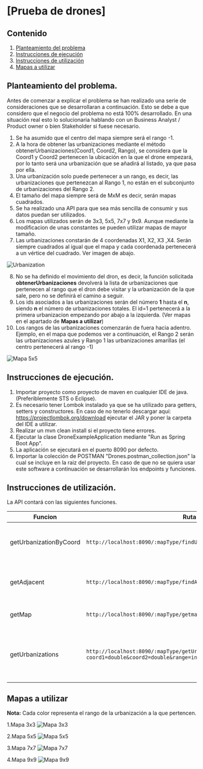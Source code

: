 # [Prueba de drones]

## Contenido
1. [Planteamiento del problema](#planteamiento-del-problema)
2. [Instrucciones de ejecución](#instrucciones-de-ejecución)
3. [Instrucciones de utilización](#instrucciones-de-utilización)
4. [Mapas a utilizar](#mapas-a-utilizar)



## Planteamiento del problema.
Antes de comenzar a explicar el problema se han realizado una serie de consideraciones que se desarrollaran a continuación. Esto se debe a que considero que el negocio del problema no está 100% desarrollado. En una situación real esto lo solucionaria hablando con un Business Analyst / Product owner o bien Stakeholder si fuese necesario.

1. Se ha asumido que el centro del mapa siempre será el rango -1.
2. A la hora de obtener las urbanizaciones mediante el método obtenerUrbanizaciones(Coord1, Coord2, Rango), se considera que la Coord1 y Coord2 pertenecen la ubicación en la que el drone empezará, por lo tanto será una urbanización que se añadirá al listado, ya que pasa por ella.
3. Una urbanización solo puede pertenecer a un rango, es decir, las urbanizaciones que pertenezcan al Rango 1, no están en el subconjunto de urbanizaciones del Rango 2.
4. El tamaño del mapa siempre será de MxM es decir, serán mapas cuadrados.
5. Se ha realizado una API para que sea más sencilla de consumir y sus datos puedan ser utilizados.
6. Los mapas utilizados serán de 3x3, 5x5, 7x7 y 9x9. Aunque mediante la modificacion de unas constantes se pueden utilizar mapas de mayor tamaño.
7. Las urbanizaciones constarán de 4 coordenadas X1, X2, X3 ,X4. Serán siempre cuadrados al igual que el mapa y cada coordenada pertenecerá a un vértice del cuadrado. Ver imagen de abajo.
  
![Urbanization](https://img.imgur.com/8aIHuSA.png)

8. No se ha definido el movimiento del dron, es decir, la función solicitada **obtenerUrbanizaciones** devolverá la lista de urbanizaciones que pertenecen al rango que el dron debe visitar y la urbanización de la que sale, pero no se definirá el camino a seguir.
9. Los ids asociados a las urbanizaciones serán del número **1** hasta el **n**, siendo **n** el número de urbanizaciones totales. El id=1 pertenecerá a la primera urbanizacion empezando por abajo a la izquierda. (Ver mapas en el apartado de **Mapas a utilizar**)
10. Los rangos de las urbanizaciones comenzarán de fuera hacia adentro. Ejemplo, en el mapa que podemos ver a continuación, el Rango 2 serán las urbanizaciones azules y Rango 1 las urbanizaciones amarillas (el centro pertenecerá al rango -1)

![Mapa 5x5](https://i.imgur.com/VTzHihD.png)

## Instrucciones de ejecución.

1. Importar proyecto como proyecto de maven en cualquier IDE de java. (Preferiblemente STS o Eclipse).
2. Es necesario tener Lombok instalado ya que se ha utilizado para getters, setters y constructores. En caso de no tenerlo descargar aquí: https://projectlombok.org/download ejecutar el JAR y poner la carpeta del IDE a utilizar.
3. Realizar un mvn clean install si el proyecto tiene errores. 
4. Ejecutar la clase DroneExampleApplication mediante "Run as Spring Boot App". 
5. La aplicación se ejecutará en el puerto 8090 por defecto.
6. Importar la colección de POSTMAN "Drones.postman_collection.json" la cual se incluye en la raiz del proyecto. En caso de que no se quiera usar este software a continuación se desarrollarán los endpoints y funciones.

## Instrucciones de utilización.

La API contará con las siguientes funciones.

|Funcion| Ruta | Tipo |Parametros | Descripción | Ejemplo | 
|---|---|---|---|---|---|
| getUrbanizationByCoord | `http://localhost:8090/:mapType/findUrb/?coord1=double&coord2=double`| `GET` |String mapType, Double coord1, Double coord2|La función se corresponde a la solicitada 	**"obtenerIdentificadorUrbanización"**. Devolverá una urbanización perteneciente a esas coordenadas| `http://localhost:8090/7x7/findUrb/?coord1=121.1&coord2=421.13` |
| getAdjacent |`http://localhost:8090/:mapType/findAdjacent/:idUrbanization/:action`| `GET` |int idUrbanization, String action|La función se corresponde a la solicitada **"obtenerAdyacente"**. Devolverá la urbanización adyacente en la dirección indicada. [up down right left]| `http://localhost:8090/7x7/findAdjacent/4/right` |
| getMap |`http://localhost:8090/:mapType/getmap`| `GET` |String mapType|Esta función devolverá las urbanizaciones del mapa con sus coordenadas.| `http://localhost:8090/7x7/getmap` |
| getUrbanizations |`http://localhost:8090/:mapType/getUrbanizations/?coord1=double&coord2=double&range=int`| `GET` |String mapType, Double coord1, Double coord2, int range|La función se corresponde a la solicitada 	**"obtenerUrbanizaciones"**. Devolverá la lista de urbanizaciones que el dron tiene que visitar y el lugar desde el cual saldrá.| `http://localhost:8090/7x7/geturbanizations/?coord1=121.1&coord2=121.13&range=2` |

## Mapas a utilizar

**Nota:** Cada color representa el rango de la urbanización a la que pertencen. 

1.Mapa 3x3
![Mapa 3x3](https://i.imgur.com/0lVo9Wf.png)
  
2.Mapa 5x5
![Mapa 5x5](https://i.imgur.com/VTzHihD.png)
  
3.Mapa 7x7
![Mapa 7x7](https://i.imgur.com/fZWsWhp.png)
  
4.Mapa 9x9
![Mapa 9x9](https://i.imgur.com/NnYijLp.png)


